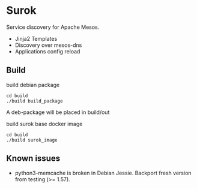 # Surok

Service discovery for Apache Mesos.

* Jinja2 Templates
* Discovery over mesos-dns
* Applications config reload

## Build

build debian package
```
cd build
./build build_package
```
A deb-package will be placed in build/out

build surok base docker image
```
cd build
./build surok_image
```

## Known issues

* python3-memcache is broken in Debian Jessie. Backport fresh version from testing (>= 1.57).
